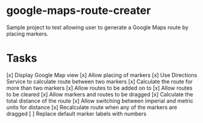 # google-maps-route-creater
Sample project to test allowing user to generate a Google Maps route by placing markers.

# Tasks
[x] Display Google Map view
[x] Allow placing of markers
[x] Use Directions Service to calculate route between two markers
[x] Calculate the route for more than two markers
[x] Allow routes to be added on to
[x] Allow routes to be cleared
[x] Allow markers and routes to be dragged
[x] Calculate the total distance of the route
[x] Allow switching between imperial and metric units for distance
[x] Recalculate route when any of the markers are dragged
[ ] Replace default marker labels with numbers
